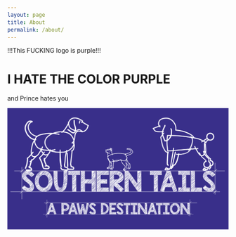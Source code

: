 ```yaml
---
layout: page
title: About
permalink: /about/
---
```


!!!This FUCKING logo is purple!!!

# I HATE THE COLOR PURPLE

<p class="uk-alert-primary">and Prince hates you</p>

![Southern Paws Logo](/assets/logo_small.svg)
